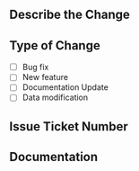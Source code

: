 <!--- Provide a short description of the changes in the Title -->

## Describe the Change
<!--- Describe your changes in detail -->

## Type of Change

- [ ] Bug fix
- [ ] New feature
- [ ] Documentation Update
- [ ] Data modification

## Issue Ticket Number
<!--- Link corresponding issue number -->

## Documentation
<!--- Where has this change been documented -->

